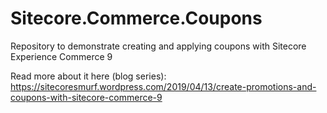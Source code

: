 # Sitecore.Commerce.Coupons
Repository to demonstrate creating and applying coupons with Sitecore Experience Commerce 9

Read more about it here (blog series): <https://sitecoresmurf.wordpress.com/2019/04/13/create-promotions-and-coupons-with-sitecore-commerce-9>
